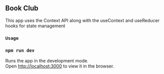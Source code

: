 
## Book Club
 This app uses the Context API along with the useContext and useReducer hooks for state management

### `Usage`
### `npm run dev`

Runs the app in the development mode.<br />
Open [http://localhost:3000](http://localhost:3000) to view it in the browser.


